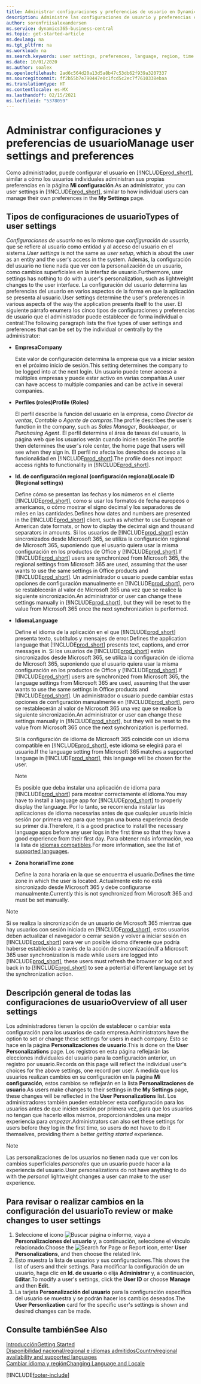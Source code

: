 ```yaml
---
title: Administrar configuraciones y preferencias de usuario en Dynamics 365 Business Central
description: Administre las configuraciones de usuario y preferencias en Dynamics 365 Business Central.
author: sorenfriisalexandersen
ms.service: dynamics365-business-central
ms.topic: get-started-article
ms.devlang: na
ms.tgt_pltfrm: na
ms.workload: na
ms.search.keywords: user settings, preferences, language, region, time zone, regional settings
ms.date: 10/01/2020
ms.author: soalex
ms.openlocfilehash: 2ad6c564d20a13d5a8b47c53db62f939a3207337
ms.sourcegitcommit: ff2b55b7e790447e0c1fcd5c2ec7f7610338ebaa
ms.translationtype: HT
ms.contentlocale: es-MX
ms.lasthandoff: 02/15/2021
ms.locfileid: "5378059"
---
```

# <a name="manage-user-settings-and-preferences"></a><span data-ttu-id="06be7-103">Administrar configuraciones y preferencias de usuario</span><span class="sxs-lookup"><span data-stu-id="06be7-103">Manage user settings and preferences</span></span>

<span data-ttu-id="06be7-104">Como administrador, puede configurar el usuario en [!INCLUDE[prod_short](includes/prod_short.md)], similar a cómo los usuarios individuales administran sus propias preferencias en la página **Mi configuración**.</span><span class="sxs-lookup"><span data-stu-id="06be7-104">As an administrator, you can user settings in [!INCLUDE[prod_short](includes/prod_short.md)], similar to how individual users can manage their own preferences in the **My Settings** page.</span></span>  

## <a name="types-of-user-settings"></a><span data-ttu-id="06be7-105">Tipos de configuraciones de usuario</span><span class="sxs-lookup"><span data-stu-id="06be7-105">Types of user settings</span></span>

<span data-ttu-id="06be7-106">*Configuraciones de usuario* no es lo mismo que *configuración de usuario*, que se refiere al usuario como entidad y al acceso del usuario en el sistema.</span><span class="sxs-lookup"><span data-stu-id="06be7-106">*User settings* is not the same as *user setup*, which is about the user as an entity and the user's access in the system.</span></span> <span data-ttu-id="06be7-107">Además, la configuración del usuario no tiene nada que ver con la personalización de un usuario, como cambios superficiales en la interfaz de usuario.</span><span class="sxs-lookup"><span data-stu-id="06be7-107">Furthermore, user settings has nothing to do with a user's personalization, such as lightweight changes to the user interface.</span></span> <span data-ttu-id="06be7-108">La configuración del usuario determina las preferencias del usuario en varios aspectos de la forma en que la aplicación se presenta al usuario.</span><span class="sxs-lookup"><span data-stu-id="06be7-108">User settings determine the user's preferences in various aspects of the way the application presents itself to the user.</span></span> <span data-ttu-id="06be7-109">El siguiente párrafo enumera los cinco tipos de configuraciones y preferencias de usuario que el administrador puede establecer de forma individual o central:</span><span class="sxs-lookup"><span data-stu-id="06be7-109">The following paragraph lists the five types of user settings and preferences that can be set by the individual or centrally by the administrator:</span></span>

- <span data-ttu-id="06be7-110">**Empresa**</span><span class="sxs-lookup"><span data-stu-id="06be7-110">**Company**</span></span>  

  <span data-ttu-id="06be7-111">Este valor de configuración determina la empresa que va a iniciar sesión en el próximo inicio de sesión.</span><span class="sxs-lookup"><span data-stu-id="06be7-111">This setting determines the company to be logged into at the next login.</span></span> <span data-ttu-id="06be7-112">Un usuario puede tener acceso a múltiples empresas y puede estar activo en varias compañías.</span><span class="sxs-lookup"><span data-stu-id="06be7-112">A user can have access to multiple companies and can be active in several companies.</span></span>

- <span data-ttu-id="06be7-113">**Perfiles (roles)**</span><span class="sxs-lookup"><span data-stu-id="06be7-113">**Profile (Roles)**</span></span>  

  <span data-ttu-id="06be7-114">El perfil describe la función del usuario en la empresa, como *Director de ventas*, *Contable* o *Agente de compras*.</span><span class="sxs-lookup"><span data-stu-id="06be7-114">The profile describes the user's function in the company, such as *Sales Manager*, *Bookkeeper*, or *Purchasing Agent*.</span></span> <span data-ttu-id="06be7-115">El perfil determina el área de tareas del usuario, la página web que los usuarios verán cuando inicien sesión.</span><span class="sxs-lookup"><span data-stu-id="06be7-115">The profile then determines the user's role center, the home page that users will see when they sign in.</span></span> <span data-ttu-id="06be7-116">El perfil no afecta los derechos de acceso a la funcionalidad en [!INCLUDE[prod_short](includes/prod_short.md)].</span><span class="sxs-lookup"><span data-stu-id="06be7-116">The profile does not impact access rights to functionality in [!INCLUDE[prod_short](includes/prod_short.md)].</span></span>  

- <span data-ttu-id="06be7-117">**Id. de configuración regional (configuración regional)**</span><span class="sxs-lookup"><span data-stu-id="06be7-117">**Locale ID (Regional settings)**</span></span>  

  <span data-ttu-id="06be7-118">Define cómo se presentan las fechas y los números en el cliente [!INCLUDE[prod_short](includes/prod_short.md)], como si usar los formatos de fecha europeos o americanos, o cómo mostrar el signo decimal y los separadores de miles en las cantidades.</span><span class="sxs-lookup"><span data-stu-id="06be7-118">Defines how dates and numbers are presented in the [!INCLUDE[prod_short](includes/prod_short.md)] client, such as whether to use European or American date formats, or how to display the decimal sign and thousand separators in amounts.</span></span> <span data-ttu-id="06be7-119">Si los usuarios de [!INCLUDE[prod_short](includes/prod_short.md)] están sincronizados desde Microsoft 365, se utiliza la configuración regional de Microsoft 365, suponiendo que el usuario quiera usar la misma configuración en los productos de Office y [!INCLUDE[prod_short](includes/prod_short.md)].</span><span class="sxs-lookup"><span data-stu-id="06be7-119">If [!INCLUDE[prod_short](includes/prod_short.md)] users are synchronized from Microsoft 365, the regional settings from Microsoft 365 are used, assuming that the user wants to use the same settings in Office products and [!INCLUDE[prod_short](includes/prod_short.md)].</span></span> <span data-ttu-id="06be7-120">Un administrador o usuario puede cambiar estas opciones de configuración manualmente en [!INCLUDE[prod_short](includes/prod_short.md)], pero se restablecerán al valor de Microsoft 365 una vez que se realice la siguiente sincronización.</span><span class="sxs-lookup"><span data-stu-id="06be7-120">An administrator or user can change these settings manually in [!INCLUDE[prod_short](includes/prod_short.md)], but they will be reset to the value from Microsoft 365 once the next synchronization is performed.</span></span>

- <span data-ttu-id="06be7-121">**Idioma**</span><span class="sxs-lookup"><span data-stu-id="06be7-121">**Language**</span></span>  

  <span data-ttu-id="06be7-122">Define el idioma de la aplicación en el que [!INCLUDE[prod_short](includes/prod_short.md)] presenta texto, subtítulos y mensajes de error.</span><span class="sxs-lookup"><span data-stu-id="06be7-122">Defines the application language that [!INCLUDE[prod_short](includes/prod_short.md)] presents text, captions, and error messages in.</span></span> <span data-ttu-id="06be7-123">Si los usuarios de [!INCLUDE[prod_short](includes/prod_short.md)] están sincronizados desde Microsoft 365, se utiliza la configuración de idioma de Microsoft 365, suponiendo que el usuario quiera usar la misma configuración en los productos de Office y [!INCLUDE[prod_short](includes/prod_short.md)].</span><span class="sxs-lookup"><span data-stu-id="06be7-123">If [!INCLUDE[prod_short](includes/prod_short.md)] users are synchronized from Microsoft 365, the language settings from Microsoft 365 are used, assuming that the user wants to use the same settings in Office products and [!INCLUDE[prod_short](includes/prod_short.md)].</span></span> <span data-ttu-id="06be7-124">Un administrador o usuario puede cambiar estas opciones de configuración manualmente en [!INCLUDE[prod_short](includes/prod_short.md)], pero se restablecerán al valor de Microsoft 365 una vez que se realice la siguiente sincronización.</span><span class="sxs-lookup"><span data-stu-id="06be7-124">An administrator or user can change these settings manually in [!INCLUDE[prod_short](includes/prod_short.md)], but they will be reset to the value from Microsoft 365 once the next synchronization is performed.</span></span>

  <span data-ttu-id="06be7-125">Si la configuración de idioma de Microsoft 365 coincide con un idioma compatible en [!INCLUDE[prod_short](includes/prod_short.md)], este idioma se elegirá para el usuario.</span><span class="sxs-lookup"><span data-stu-id="06be7-125">If the language setting from Microsoft 365 matches a supported language in [!INCLUDE[prod_short](includes/prod_short.md)], this language will be chosen for the user.</span></span>  

  > [!NOTE]
  > <span data-ttu-id="06be7-126">Es posible que deba instalar una aplicación de idioma para [!INCLUDE[prod_short](includes/prod_short.md)] para mostrar correctamente el idioma.</span><span class="sxs-lookup"><span data-stu-id="06be7-126">You may have to install a language app for [!INCLUDE[prod_short](includes/prod_short.md)] to properly display the language.</span></span> <span data-ttu-id="06be7-127">Por lo tanto, se recomienda instalar las aplicaciones de idioma necesarias antes de que cualquier usuario inicie sesión por primera vez para que tengan una buena experiencia desde su primer día.</span><span class="sxs-lookup"><span data-stu-id="06be7-127">Therefore, it is a good practice to install the necessary language apps before any user logs in the first time so that they have a good experience from their first day.</span></span> <span data-ttu-id="06be7-128">Para obtener más información, vea la lista de [idiomas compatibles](/dynamics365/business-central/dev-itpro/compliance/apptest-countries-and-translations).</span><span class="sxs-lookup"><span data-stu-id="06be7-128">For more information, see the list of [supported languages](/dynamics365/business-central/dev-itpro/compliance/apptest-countries-and-translations).</span></span>  
  
- <span data-ttu-id="06be7-129">**Zona horaria**</span><span class="sxs-lookup"><span data-stu-id="06be7-129">**Time zone**</span></span>  

  <span data-ttu-id="06be7-130">Define la zona horaria en la que se encuentra el usuario.</span><span class="sxs-lookup"><span data-stu-id="06be7-130">Defines the time zone in which the user is located.</span></span> <span data-ttu-id="06be7-131">Actualmente esto no está sincronizado desde Microsoft 365 y debe configurarse manualmente.</span><span class="sxs-lookup"><span data-stu-id="06be7-131">Currently this is not synchronized from Microsoft 365 and must be set manually.</span></span>  

> [!NOTE]
> <span data-ttu-id="06be7-132">Si se realiza la sincronización de un usuario de Microsoft 365 mientras que hay usuarios con sesión iniciada en [!INCLUDE[prod_short](includes/prod_short.md)], estos usuarios deben actualizar el navegador o cerrar sesión y volver a iniciar sesión en [!INCLUDE[prod_short](includes/prod_short.md)] para ver un posible idioma diferente que podría haberse establecido a través de la acción de sincronización.</span><span class="sxs-lookup"><span data-stu-id="06be7-132">If a Microsoft 365 user synchronization is made while users are logged into [!INCLUDE[prod_short](includes/prod_short.md)], these users must refresh the browser or log out and back in to [!INCLUDE[prod_short](includes/prod_short.md)] to see a potential different language set by the synchronization action.</span></span>

## <a name="overview-of-all-user-settings"></a><span data-ttu-id="06be7-133">Descripción general de todas las configuraciones de usuario</span><span class="sxs-lookup"><span data-stu-id="06be7-133">Overview of all user settings</span></span>

<span data-ttu-id="06be7-134">Los administradores tienen la opción de establecer o cambiar esta configuración para los usuarios de cada empresa.</span><span class="sxs-lookup"><span data-stu-id="06be7-134">Administrators have the option to set or change these settings for users in each company.</span></span> <span data-ttu-id="06be7-135">Esto se hace en la página **Personalizaciones de usuario**.</span><span class="sxs-lookup"><span data-stu-id="06be7-135">This is done on the **User Personalizations** page.</span></span> <span data-ttu-id="06be7-136">Los registros en esta página reflejarán las elecciones individuales del usuario para la configuración anterior, un registro por usuario.</span><span class="sxs-lookup"><span data-stu-id="06be7-136">Records on this page will reflect the individual user's choices for the above settings, one record per user.</span></span> <span data-ttu-id="06be7-137">A medida que los usuarios realizan cambios en su configuración en la página **Mi configuración**, estos cambios se reflejarán en la lista **Personalizaciones de usuario**.</span><span class="sxs-lookup"><span data-stu-id="06be7-137">As users make changes to their settings in the **My Settings** page, these changes will be reflected in the **User Personalizations** list.</span></span> <span data-ttu-id="06be7-138">Los administradores también pueden establecer esta configuración para los usuarios antes de que inicien sesión por primera vez, para que los usuarios no tengan que hacerlo ellos mismos, proporcionándoles una mejor experiencia para *empezar*.</span><span class="sxs-lookup"><span data-stu-id="06be7-138">Administrators can also set these settings for users before they log in the first time, so users do not have to do it themselves, providing them a better *getting started* experience.</span></span>

> [!NOTE]
> <span data-ttu-id="06be7-139">Las personalizaciones de los usuarios no tienen nada que ver con los cambios superficiales *personales* que un usuario puede hacer a la experiencia del usuario.</span><span class="sxs-lookup"><span data-stu-id="06be7-139">User personalizations do not have anything to do with the *personal* lightweight changes a user can make to the user experience.</span></span>

## <a name="to-review-or-make-changes-to-user-settings"></a><span data-ttu-id="06be7-140">Para revisar o realizar cambios en la configuración del usuario</span><span class="sxs-lookup"><span data-stu-id="06be7-140">To review or make changes to user settings</span></span>

1. <span data-ttu-id="06be7-141">Seleccione el icono ![Buscar página o informe](media/ui-search/search_small.png "Icono de Buscar por página o informe"), vaya a **Personalizaciones del usuario** y, a continuación, seleccione el vínculo relacionado.</span><span class="sxs-lookup"><span data-stu-id="06be7-141">Choose the ![Search for Page or Report](media/ui-search/search_small.png "Search for Page or Report icon") icon, enter **User Personalizations**, and then choose the related link.</span></span>
2. <span data-ttu-id="06be7-142">Esto muestra la lista de usuarios y sus configuraciones.</span><span class="sxs-lookup"><span data-stu-id="06be7-142">This shows the list of users and their settings.</span></span> <span data-ttu-id="06be7-143">Para modificar la configuración de un usuario, haga clic en **Id. de usuario** o elija **Administrar** y, a continuación, **Editar**.</span><span class="sxs-lookup"><span data-stu-id="06be7-143">To modify a user's settings, click the **User ID** or choose **Manage** and then **Edit**.</span></span>
3. <span data-ttu-id="06be7-144">La tarjeta **Personalización del usuario** para la configuración específica del usuario se muestra y se podrán hacer los cambios deseados.</span><span class="sxs-lookup"><span data-stu-id="06be7-144">The **User Personlization** card for the specific user's settings is shown and desired changes can be made.</span></span>  

## <a name="see-also"></a><span data-ttu-id="06be7-145">Consulte también</span><span class="sxs-lookup"><span data-stu-id="06be7-145">See Also</span></span>

[<span data-ttu-id="06be7-146">Introducción</span><span class="sxs-lookup"><span data-stu-id="06be7-146">Getting Started</span></span>](product-get-started.md)  
[<span data-ttu-id="06be7-147">Disponibilidad nacional/regional e idiomas admitidos</span><span class="sxs-lookup"><span data-stu-id="06be7-147">Country/regional availability and supported languages</span></span>](/dynamics365/business-central/dev-itpro/compliance/apptest-countries-and-translations)  
[<span data-ttu-id="06be7-148">Cambiar idioma y región</span><span class="sxs-lookup"><span data-stu-id="06be7-148">Changing Language and Locale</span></span>](about-locale-language.md)  


[!INCLUDE[footer-include](includes/footer-banner.md)]